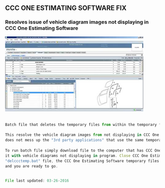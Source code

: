 ## CCC ONE ESTIMATING SOFTWARE FIX
### Resolves issue of vehicle diagram images not displaying in CCC One Estimating Software

![CCC ONE Images Not Displaying Fix](fix.jpg)

```javascript

Batch file that deletes the temporary files from within the temporary file folder for CCC One Estimating.

This resolve the vehicle diagram images from not displaying in CCC One Estimating Software and 
does not mess up the "3rd party applications" that use the same temporary folder for working file storage.

To run batch file simply download file to the computer that has CCC One Estimating Software installed on
it with vehicle diagrams not displaying in program. Close CCC One Estimating Software and double click on
"delccctemp.bat" file, the CCC One Estimating Software temporary files will be deleted. Restart CCC One Estimating
and you are ready to go.

```

```javascript

File last updated: 03-26-2016

```
